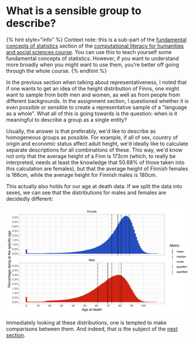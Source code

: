 # What is a sensible group to describe?

{% hint style="info" %}
Context note: this is a sub-part of the [fundamental concepts of statistics](./) section of the [computational literacy for humanities and social sciences course](../). You can use this to teach yourself some fundamental concepts of statistics. However, if you want to understand more broadly when you might want to use them, you're better off going through the whole course.
{% endhint %}

In the previous section when talking about representativeness, I noted that if one wants to get an idea of the height distribution of Finns, one might want to sample from both men and women, as well as from people from different backgrounds. In the assignment section, I questioned whether it is even possible or sensible to create a representative sample of a "language as a whole". What all of this is going towards is the question: when is it meaningful to describe a group as a single entity?&#x20;

Usually, the answer is that preferably, we'd like to describe as homogeneous groups as possible. For example, if all of sex, country of origin and economic status affect adult height, we'd ideally like to calculate separate descriptions for all combinations of these. This way, we'd know not only that the average height of a Finn is 173cm (which, to really be interpreted, needs at least the knowledge that 50.68% of those taken into this calculation are females), but that the average height of Finnish females is 166cm, while the average height for Finnish males is 180cm.

This actually also holds for our age at death data. If we split the data into sexes, we can see that the distributions for males and females are decidedly different:&#x20;

![Age at death distributions for Finnish males and females](<../.gitbook/assets/image (28) (1).png>)

Immediately looking at these distributions, one is tempted to make comparisons between them. And indeed, that is the subject of the [next section](comparing-groups.md).
